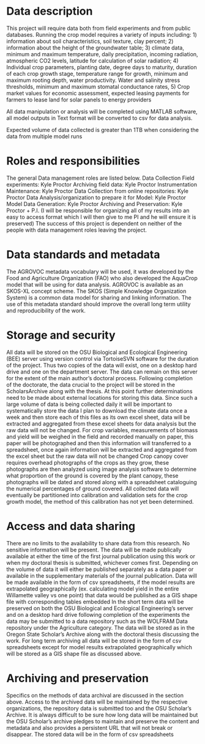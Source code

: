 # Data description
This project will require data both from field experiments and from public databases. Running the crop model requires a variety of inputs including: 1) information about soil characteristics, soil texture, clay percent; 2) information about the height of the groundwater table; 3) climate data, minimum and maximum temperature, daily precipitation, incoming radiation, atmospheric CO2 levels, latitude for calculation of solar radiation; 4) Individual crop parameters, planting date, degree days to maturity, duration of each crop growth stage, temperature range for growth, minimum and maximum rooting depth, water productivity. Water and salinity stress thresholds, minimum and maximum stomatal conductance rates, 5) Crop market values for economic assessment, expected leasing payments for farmers to lease land for solar panels to energy providers

All data manipulation or analysis will be completed using MATLAB software, all model outputs in Text format will be converted to csv for data analysis. 

Expected volume of data collected is greater than 1TB when considering the data from multiple model runs



# Roles and responsibilities
The general Data management roles are listed below. 
Data Collection Field experiments: Kyle Proctor
Archiving field data: Kyle Proctor
Instrumentation Maintenance: Kyle Proctor
Data Collection from online repositories: Kyle Proctor
Data Analysis/organization to prepare it for Model: Kyle Proctor
Model Data Generation: Kyle Proctor
 Archiving and Preservation: Kyle Proctor + P.I. (I will be responsible for organizing all of my results into an easy to access format which I will then give to me PI and he will ensure it is preserved)
The success of this project is dependent on neither of the people with data management roles leaving the project. 


# Data standards and metadata
The AGROVOC metadata vocabulary will be used, it was developed by the Food and Agriculture Organization (FAO) who also developed the AquaCrop model that will be using for data analysis. AGROVOC is available as an SKOS-XL concept scheme. The SKOS (Simple Knowledge Organization System) is a common data model for sharing and linking information. The use of this metadata standard should improve the overall long term utility and reproducibility of the work.  



# Storage and security
All data will be stored on the OSU Biological and Ecological Engineering (BEE) server using version control via TortoiseSVN software for the duration of the project. Thus two copies of the data will exist, one on a desktop hard drive and one on the department server. The data can remain on this server for the extent of the main author’s doctoral process. Following completion of the doctorate, the data crucial to the project will be stored in the ScholarsArchive along with the thesis. At this point further determinations need to be made about external locations for storing this data.
Since such a large volume of data is being collected daily it will be important to systematically store the data I plan to download the climate data once a week and then store each of this files as its own excel sheet, data will be extracted and aggregated from these excel sheets for data analysis but the raw data will not be changed.
For crop variables, measurements of biomass and yield will be weighed in the field and recorded manually on paper, this paper will be photographed and then this information will transferred to a spreadsheet, once again information will be extracted and aggregated from the excel sheet but the raw data will not be changed
Crop canopy cover requires overhead photographs of the crops as they grow, these photographs are then analyzed using image analysis software to determine what proportion of the ground is covered by the plant canopy, these photographs will be dated and stored along with a spreadsheet cataloguing the numerical percentages of ground covered. 
All collected data will eventually be partitioned into calibration and validation sets for the crop growth model, the method of this calibration has not yet been determined.


# Access and data sharing
 There are no limits to the availability to share data from this research. No sensitive information will be present. The data will be made publically available at either the time of the first journal publication using this work or when my doctoral thesis is submitted, whichever comes first.  Depending on the volume of data it will either be published separately as a data paper or available in the supplementary materials of the journal publication. Data will be made available in the form of csv spreadsheets, if the model results are extrapolated geographically (ex. calculating model yield in the entire Willamette valley vs one point) that data would be published as a GIS shape file with corresponding tables embedded
In the short term data will be preserved on both the OSU Biological and Ecological Engineering’s server and on a desktop hard drive following completion of the experiments the data may be submitted to a data repository such as the WOLFRAM Data repository under the Agriculture category. The data will be stored as in the Oregon State Scholar’s Archive along with the doctoral thesis discussing the work. For long term archiving all data will be stored in the form of csv spreadsheets except for model results extrapolated geographically which will be stored as a GIS shape file as discussed above.

# Archiving and preservation
Specifics on the methods of data archival are discussed in the section above. Access to the archived data will be maintained by the respective organizations, the repository data is submitted too and the OSU Scholar’s Archive. It is always difficult to be sure how long data will be maintained but the OSU Scholar’s archive pledges to maintain and preserve the content and metadata and also provides a persistent URL that will not break or disappear. The stored data will be in the form of csv spreadsheets
